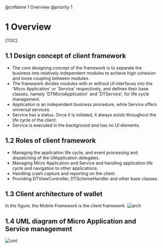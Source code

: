 @cnName 1 Overview
@priority 1

# 1 Overview

[TOC]

## 1.1 Design concept of client framework

* The core designing concept of the framework is to separate the business into relatively independent modules to achieve high cohesion and loose coupling between modules. 
* The framework divides modules with or without UI interfaces into the 'Micro Application' or 'Service' respectively, and defines their base classes, namely 'DTMicroApplication' and 'DTService', for life cycle management. 
* Application is an independent business procedure, while Service offers universal services. 
* Service has a status. Once it is initiated, it always exists throughout the life cycle of the client. 
* Service is executed in the background and has no UI elements. 

## 1.2 Roles of client framework 

* Managing the application life cycle, and event processing and dispatching of the UIApplication delegates. 
* Managing Micro Application and Service and handling application life cycle and navigation to other applications. 
* Handling crash capture and reporting on the client. 
* Providing DTViewController, DTSchemeHandler and other base classes. 

## 1.3 Client architecture of wallet

In the figure, the Mobile Framework is the client framework. 
![arch](https://t.alipayobjects.com/images/rmsweb/T1MpJgXd8uXXXXXXXX.png)

## 1.4 UML diagram of Micro Application and Service management

![uml](https://t.alipayobjects.com/images/rmsweb/T1baJgXfdgXXXXXXXX.png)

